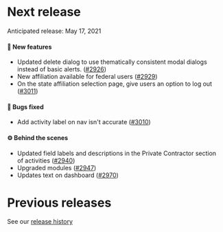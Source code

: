 # Next release

Anticipated release: May 17, 2021

#### 🚀 New features

- Updated delete dialog to use thematically consistent modal dialogs instead of basic alerts. ([#2926])
- New affiliation available for federal users ([#2929])
- On the state affiliation selection page, give users an option to log out ([#3011])

#### 🐛 Bugs fixed

- Add activity label on nav isn't accurate ([#3010])

#### ⚙️ Behind the scenes

- Updated field labels and descriptions in the Private Contractor section of activities ([#2940])
- Upgraded modules ([#2947])
- Updates text on dashboard ([#2970])

# Previous releases

See our [release history](https://github.com/CMSgov/eAPD/releases)

[#2926]: https://github.com/CMSgov/eAPD/issues/2926
[#2929]: https://github.com/CMSgov/eAPD/issues/2929
[#2940]: https://github.com/CMSgov/eAPD/issues/2940
[#2947]: https://github.com/CMSgov/eAPD/issues/2947
[#2970]: https://github.com/CMSgov/eAPD/issues/2970
[#3010]: https://github.com/CMSgov/eAPD/issues/3010
[#3011]: https://github.com/CMSgov/eAPD/issues/3011
